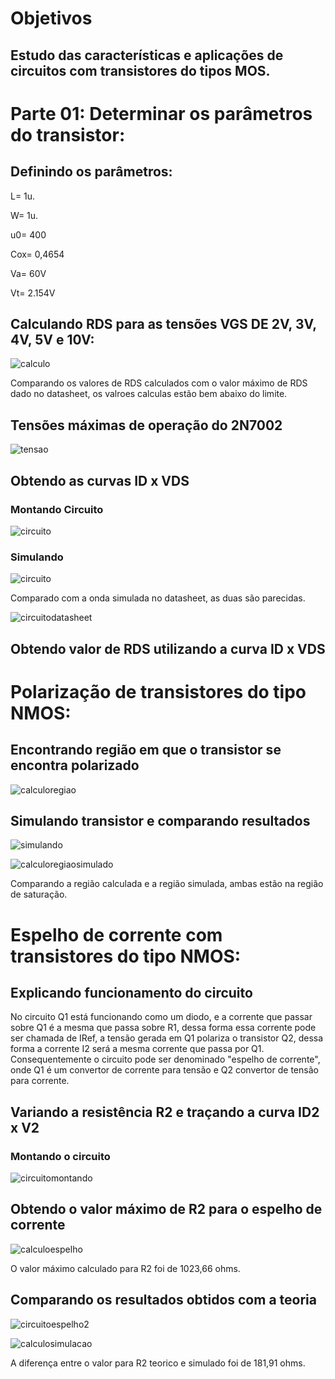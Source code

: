 # Objetivos

## Estudo das características e aplicações de circuitos com transistores do tipos MOS.

# Parte 01: Determinar os parâmetros do transistor:

## Definindo os parâmetros:

L= 1u.

W= 1u.

u0= 400

Cox= 0,4654

Va= 60V

Vt= 2.154V


## Calculando RDS para as tensões VGS DE 2V, 3V, 4V, 5V e 10V:

![calculo](https://i.imgur.com/vt5GGou.jpg)

Comparando os valores de RDS calculados com o valor máximo de RDS dado no datasheet, os valroes calculas estão bem abaixo do limite.

## Tensões máximas de operação do 2N7002

![tensao](https://i.imgur.com/HR2MWpp.png)

## Obtendo as curvas ID x VDS

### Montando Circuito

![circuito](https://i.imgur.com/qQ6qjtP.jpg)

### Simulando

![circuito](https://i.imgur.com/TPso6ml.jpg)

Comparado com a onda simulada no datasheet, as duas são parecidas.

![circuitodatasheet](https://i.imgur.com/uolHCb2.jpg)

## Obtendo valor de RDS utilizando a curva ID x VDS

# Polarização de transistores do tipo NMOS:

## Encontrando região em que o transistor se encontra polarizado

![calculoregiao](https://i.imgur.com/k3aRBmi.jpg)

## Simulando transistor e comparando resultados

![simulando](https://i.imgur.com/wozrXnX.jpg)

![calculoregiaosimulado](https://i.imgur.com/lKgdkxU.jpg)

Comparando a região calculada e a região simulada, ambas estão na região de saturação.

# Espelho de corrente com transistores do tipo NMOS:

## Explicando funcionamento do circuito

No circuito Q1 está funcionando como um diodo, e a corrente que passar sobre Q1 é a mesma que passa sobre R1, dessa forma essa corrente pode ser chamada de IRef, a tensão gerada em Q1 polariza o transistor Q2, dessa forma a corrente I2 será a mesma corrente que passa por Q1. Consequentemente o circuito pode ser denominado "espelho de corrente", onde Q1 é um convertor de corrente para tensão e Q2 convertor de tensão para corrente.

## Variando a resistência R2 e traçando a curva ID2 x V2

### Montando o circuito

![circuitomontando](https://i.imgur.com/CUhS8Ij.jpg)


## Obtendo o valor máximo de R2 para o espelho de corrente

![calculoespelho](https://i.imgur.com/9XPL1z9.jpg)

O valor máximo calculado para R2 foi de 1023,66 ohms.

## Comparando os resultados obtidos com a teoria

![circuitoespelho2](https://i.imgur.com/pJY4vEw.jpg)

![calculosimulacao](https://i.imgur.com/LQnmpXv.jpg)

A diferença entre o valor para R2 teorico e simulado foi de 181,91 ohms.



















